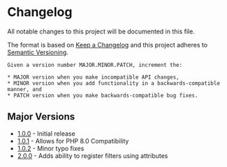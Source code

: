 # Changelog
All notable changes to this project will be documented in this file.

The format is based on [Keep a Changelog](http://keepachangelog.com/en/1.0.0/)
and this project adheres to [Semantic Versioning](http://semver.org/spec/v2.0.0.html).

    Given a version number MAJOR.MINOR.PATCH, increment the:

    * MAJOR version when you make incompatible API changes,
    * MINOR version when you add functionality in a backwards-compatible manner, and
    * PATCH version when you make backwards-compatible bug fixes.

## Major Versions
* [1.0.0](#400---2020-11-18) - Initial release
* [1.0.1](#400---2020-11-18) - Allows for PHP 8.0 Compatibility
* [1.0.2](#400---2020-11-18) - Minor typo fixes
* [2.0.0](#400---2020-11-18) - Adds ability to register filters using attributes